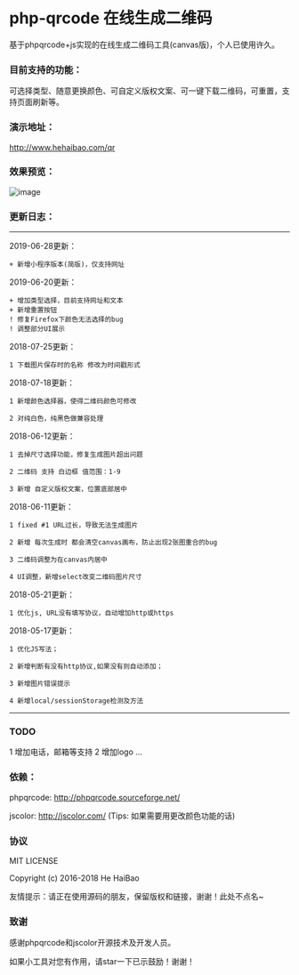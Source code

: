 # php-qrcode 在线生成二维码

基于phpqrcode+js实现的在线生成二维码工具(canvas版)，个人已使用许久。

### 目前支持的功能：

  可选择类型、随意更换颜色、可自定义版权文案、可一键下载二维码，可重置，支持页面刷新等。

### 演示地址： 

http://www.hehaibao.com/qr


### 效果预览：

![image](https://github.com/hehaibao/php-qrcode/blob/master/preview.gif)


### 更新日志：

----------------------

2019-06-28更新：

    + 新增小程序版本(简版)，仅支持网址

2019-06-20更新：

    + 增加类型选择，目前支持网址和文本
    + 新增重置按钮
    ! 修复Firefox下颜色无法选择的bug
    ! 调整部分UI展示


2018-07-25更新：

    1 下载图片保存时的名称 修改为时间戳形式 


2018-07-18更新：

    1 新增颜色选择器，使得二维码颜色可修改
    
    2 对纯白色，纯黑色做兼容处理
    
    
2018-06-12更新：
 
    1 去掉尺寸选择功能，修复生成图片超出问题
    
    2 二维码 支持 白边框 值范围：1-9 
    
    3 新增 自定义版权文案，位置底部居中


2018-06-11更新：

    1 fixed #1 URL过长，导致无法生成图片
    
    2 新增 每次生成时 都会清空canvas画布，防止出现2张图重合的bug
    
    3 二维码调整为在canvas内居中
    
    4 UI调整，新增select改变二维码图片尺寸


2018-05-21更新：

    1 优化js, URL没有填写协议，自动增加http或https


2018-05-17更新：

    1 优化JS写法；

    2 新增判断有没有http协议,如果没有则自动添加；

    3 新增图片错误提示
    
    4 新增local/sessionStorage检测及方法


----------------------

### TODO

 1 增加电话，邮箱等支持
 2 增加logo
 ...


### 依赖：

phpqrcode: http://phpqrcode.sourceforge.net/

jscolor: http://jscolor.com/ (Tips: 如果需要用更改颜色功能的话)

### 协议

MIT LICENSE

Copyright (c) 2016-2018 He HaiBao

友情提示：请正在使用源码的朋友，保留版权和链接，谢谢！此处不点名~

### 致谢

感谢phpqrcode和jscolor开源技术及开发人员。

如果小工具对您有作用，请star一下已示鼓励！谢谢！
